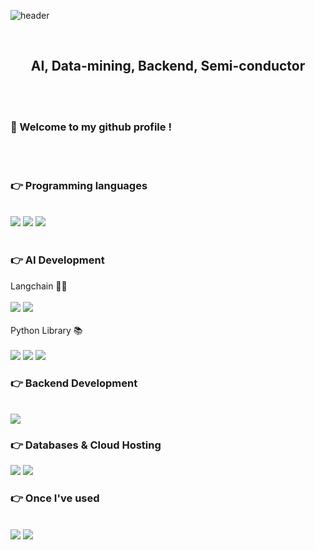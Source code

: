 
![header](https://capsule-render.vercel.app/api?type=venom&text=AI&color=F8E2FF&fontSize=30)
<div align="">
 <br/>
  <div align= "center">
   
##   AI, Data-mining, Backend, Semi-conductor

  </div>
  <br/>
   <br/>
   
###  :wave: Welcome to my github profile !

  
 <br/>
 <br/>

### 👉 Programming languages

  
 <br/>
 
<img src="https://img.shields.io/badge/JAVA-007396?style=for-the-badge&logo=java&logoColor=white">
<img src="https://img.shields.io/badge/Python-007396?style=for-the-badge&logo=python&logoColor=white">
<img src="https://img.shields.io/badge/C-4479A1?style=for-the-badge&logo=C&logoColor=white">
 <br/>
 <br/>
 
 ###  👉 AI Development
 Langchain 🦜️🔗
  <br/>
  <br/>
 <img src="https://img.shields.io/badge/OpenAI-0000000?style=for-the-badge&logo=openai&logoColor=white">
 <img src="https://img.shields.io/badge/Gemini-886FBF?style=for-the-badge&logo=googlebard&logoColor=white">
  <br/>
  <br/>
Python Library 📚
 <br/>
 <br/>
  <img src="https://img.shields.io/badge/PyTorch-EE4C2C?style=for-the-badge&logo=pytorch&logoColor=white">
 <img src="https://img.shields.io/badge/Tensorflow-f9940c?style=for-the-badge&logo=tensorflow&logoColor=white">
   <img src="https://img.shields.io/badge/Numpy-013243?style=for-the-badge&logo=numpy&logoColor=white">
 
###  👉 Backend Development
 <br/>
 <img src="https://img.shields.io/badge/Springboot-0000000?style=for-the-badge&logo=springboot&logoColor=white">

 
 
###  👉 Databases & Cloud Hosting
<img src="https://img.shields.io/badge/MySQL-4479A1?style=for-the-badge&logo=MySQL&logoColor=white">
<img src="https://img.shields.io/badge/github-000000?style=for-the-badge&logo=github&logoColor=white">
 <br/>

### 👉 Once I've used
  <br/>

<img src="https://img.shields.io/badge/Anaconda-58f90c?style=for-the-badge&logo=anaconda&logoColor=white">
<img src="https://img.shields.io/badge/Googlecolab-3d85c6?style=for-the-badge&logo=googlecolab&logoColor=white">
 <br/>
 <br/>

</div>
<!--
**Skkuhodomo/Skkuhodomo** is a ✨ _special_ ✨ repository because its `README.md` (this file) appears on your GitHub profile.

